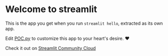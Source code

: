 # Welcome to streamlit

This is the app you get when you run `streamlit hello`, extracted as its own app.

Edit [POC.py](./POC.py) to customize this app to your heart's desire. ❤️

Check it out on [Streamlit Community Cloud](https://st-hello-app.streamlit.app/)